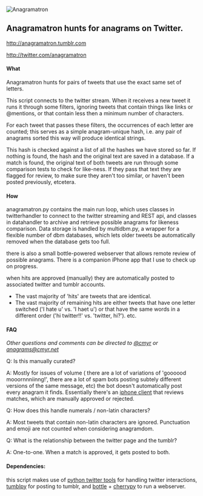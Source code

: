 ![Anagramatron](http://www.cmyr.net/wptest/wp-content/uploads/2013/05/Untitled-1.png)
## Anagramatron hunts for anagrams on Twitter.


http://anagramatron.tumblr.com

http://twitter.com/anagramatron

#### What
Anagramatron hunts for pairs of tweets that use the exact same set of letters. 

This script connects to the twitter stream. When it receives a new tweet it runs it through some filters, ignoring tweets that contain things like links or @mentions, or that contain less then a minimum number of characters.

For each tweet that passes these filters, the occurrences of each letter are counted; this serves as a simple anagram-unique hash, i.e. any pair of anagrams sorted this way will produce identical strings.

This hash is checked against a list of all the hashes we have stored so far. If nothing is found, the hash and the original text are saved in a database. If a match is found, the original text of both tweets are run through some comparison tests to check for like-ness. If they pass that text they are flagged for review, to make sure they aren't too similar, or haven't been posted previously, etcetera.

#### How
anagramatron.py contains the main run loop, which uses classes in twitterhandler to connect to the twitter streaming and REST api, and classes in datahandler to archive and retrieve possible anagrams for likeness comparison. Data storage is handled by multidbm.py, a wrapper for a flexible number of dbm databases, which lets older tweets be automatically removed when the database gets too full.

there is also a small bottle-powered webserver that allows remote review of possible anagrams. There is a companion iPhone app that I use to check up on progress.

when hits are approved (manually) they are automatically posted to associated twitter and tumblr accounts.

- The vast majority of 'hits' are tweets that are identical.
- The vast majority of remaining hits are either tweets that have one letter switched ('I hate u' vs. 'I haet u') or that have the same words in a different order ('hi twitter!!' vs. 'twitter, hi?'). etc.

#### FAQ

*Other questions and comments can be directed to [@cmyr](http://www.twitter.com/cmyr) or [anagrams@cmyr.net](mailto:anagrams@cmyr.net)*


Q: Is this manually curated?

A: Mostly for issues of volume ( there are a lot of variations of 'goooood mooornnniinng!', there are a lot of spam bots posting subtely different versions of the same message, etc) the bot doesn't automatically post every anagram it finds. Essentially there's an [iphone client](https://github.com/cmyr/anagram-review-ios) that reviews matches, which are manually approved or rejected. 

Q: How does this handle numerals / non-latin characters? 

A: Most tweets that contain non-latin characters are ignored. Punctuation and emoji are not counted when considering anagramdom. 

Q: What is the relationship between the twitter page and the tumblr?

A: One-to-one. When a match is approved, it gets posted to both. 

#### Dependencies:
this script makes use of [python twitter tools](http://mike.verdone.ca/twitter/) for handling twitter interactions, [tumblpy](https://github.com/michaelhelmick/python-tumblpy) for posting to tumblr, and [bottle](http://bottlepy.org/docs/dev/) + [cherrypy](http://www.cherrypy.org/) to run a webserver.

 
